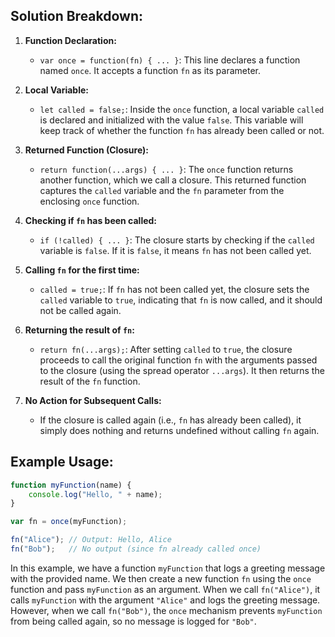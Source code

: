 ## Solution Breakdown:

1. **Function Declaration:**
   - `var once = function(fn) { ... }`: This line declares a function named `once`. It accepts a function `fn` as its parameter.

2. **Local Variable:**
   - `let called = false;`: Inside the `once` function, a local variable `called` is declared and initialized with the value `false`. This variable will keep track of whether the function `fn` has already been called or not.

3. **Returned Function (Closure):**
   - `return function(...args) { ... }`: The `once` function returns another function, which we call a closure. This returned function captures the `called` variable and the `fn` parameter from the enclosing `once` function.

4. **Checking if `fn` has been called:**
   - `if (!called) { ... }`: The closure starts by checking if the `called` variable is `false`. If it is `false`, it means `fn` has not been called yet.

5. **Calling `fn` for the first time:**
   - `called = true;`: If `fn` has not been called yet, the closure sets the `called` variable to `true`, indicating that `fn` is now called, and it should not be called again.

6. **Returning the result of `fn`:**
   - `return fn(...args);`: After setting `called` to `true`, the closure proceeds to call the original function `fn` with the arguments passed to the closure (using the spread operator `...args`). It then returns the result of the `fn` function.

7. **No Action for Subsequent Calls:**
   - If the closure is called again (i.e., `fn` has already been called), it simply does nothing and returns undefined without calling `fn` again.

## Example Usage:

```javascript
function myFunction(name) {
    console.log("Hello, " + name);
}

var fn = once(myFunction);

fn("Alice"); // Output: Hello, Alice
fn("Bob");   // No output (since fn already called once)
```

In this example, we have a function `myFunction` that logs a greeting message with the provided name. We then create a new function `fn` using the `once` function and pass `myFunction` as an argument. When we call `fn("Alice")`, it calls `myFunction` with the argument `"Alice"` and logs the greeting message. However, when we call `fn("Bob")`, the `once` mechanism prevents `myFunction` from being called again, so no message is logged for `"Bob"`.